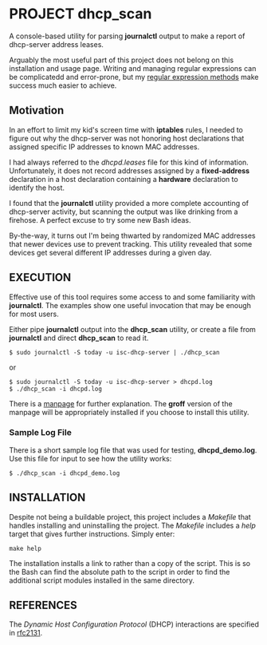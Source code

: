 # PROJECT dhcp_scan

A console-based utility for parsing **journalctl** output to make a
report of dhcp-server address leases.

Arguably the most useful part of this project does not belong on this
installation and usage page.  Writing and managing regular expressions can
be complicatedd and error-prone, but my [regular expression methods][re_craft]
make success much easier to achieve.

## Motivation

In an effort to limit my kid's screen time with **iptables** rules,
I needed to figure out why the dhcp-server was not honoring host
declarations that assigned specific IP addresses to known MAC addresses.

I had always referred to the *dhcpd.leases* file for this kind of
information. Unfortunately, it does not record addresses assigned
by a **fixed-address** declaration in a host declaration containing a
**hardware** declaration to identify the host.

I found that the **journalctl** utility provided a more complete
accounting of dhcp-server activity, but scanning the output was like
drinking from a firehose.  A perfect excuse to try some new Bash
ideas.

By-the-way, it turns out I'm being thwarted by randomized MAC
addresses that newer devices use to prevent tracking.  This utility
revealed that some devices get several different IP addresses
during a given day.

## EXECUTION

Effective use of this tool requires some access to and some familiarity
with **journalctl**.  The examples show one useful invocation that
may be enough for most users.

Either pipe **journalctl** output into the **dhcp_scan** utility,
or create a file from **journalctl** and direct **dhcp_scan** to
read it.

~~~
$ sudo journalctl -S today -u isc-dhcp-server | ./dhcp_scan
~~~

or

~~~
$ sudo journalctl -S today -u isc-dhcp-server > dhcpd.log
$ ./dhcp_scan -i dhcpd.log
~~~

There is a [manpage][manpage] for further explanation.  The **groff**
version of the manpage will be appropriately installed if you choose
to install this utility.

### Sample Log File

There is a short sample log file that was used for testing,
**dhcpd_demo.log**.  Use this file for input to see how the utility works:

~~~
$ ./dhcp_scan -i dhcpd_demo.log
~~~

## INSTALLATION

Despite not being a buildable project, this project includes a *Makefile*
that handles installing and uninstalling the project.  The *Makefile*
includes a *help* target that gives further instructions.  Simply enter:

~~~
make help
~~~

The installation installs a link to rather than a copy of the script.
This is so the Bash can find the absolute path to the script in order to
find the additional script modules installed in the same directory.




## REFERENCES

The *Dynamic Host Configuration Protocol* (DHCP) interactions are
specified in [rfc2131][rfc2131].


[rfc2131]:     "https://www.ietf.org/rfc/rfc2131.txt"  "Dynamic Host Configuration Protocol"
[manpage]:     dhcp_scan.html
[re_craft]:    RE_CRAFT.md